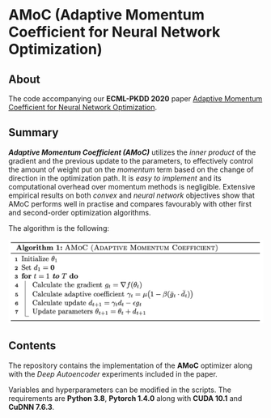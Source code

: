 # AMoC (Adaptive Momentum Coefficient for Neural Network Optimization)

## About

The code accompanying our **ECML-PKDD 2020** paper [Adaptive Momentum Coefficient for Neural Network Optimization](https://bitbucket.org/ghentdatascience/ecmlpkdd20-papers/raw/master/RT/sub_1005.pdf).

## Summary

***Adaptive Momentum Coefficient (AMoC)*** utilizes the *inner product* of the gradient and the previous update to the parameters, to effectively control the amount of weight put on the *momentum* term based on the change of direction in the optimization path. It is *easy to implement* and its computational overhead over momentum methods is negligible. Extensive empirical results on both *convex* and *neural network* objectives show that AMoC performs well in practise and compares favourably with other first and second-order optimization algorithms.

The algorithm is the following:

![AMoC](amoc.png)

## Contents

The repository contains the implementation of the **AMoC** optimizer along with the *Deep Autoencoder* experiments included in the paper. 

Variables and hyperparameters can be modified in the scripts. The requirements are **Python 3.8**, **Pytorch 1.4.0** along with **CUDA 10.1** and **CuDNN 7.6.3**.

